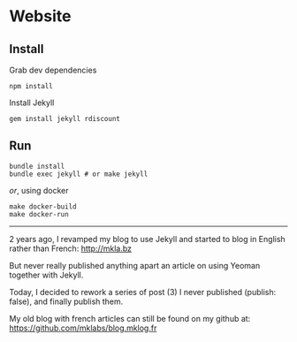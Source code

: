 Website
=======

Install
-------

Grab dev dependencies

    npm install

Install Jekyll

    gem install jekyll rdiscount

Run
---

    bundle install
    bundle exec jekyll # or make jekyll


*or*, using docker

    make docker-build
    make docker-run

---

2 years ago, I revamped my blog to use Jekyll and started to blog in
English rather than French: http://mkla.bz

But never really published anything apart an article on using Yeoman
together with Jekyll.

Today, I decided to rework a series of post (3) I never published (publish:
false), and finally publish them.

My old blog with french articles can still be found on my github at: https://github.com/mklabs/blog.mklog.fr
